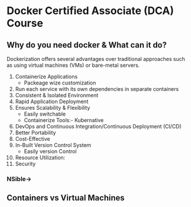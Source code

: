 # Docker Certified Associate (DCA) Course

## Why do you need docker & What can it do?
Dockerization offers several advantages over traditional approaches such as
using virtual machines (VMs) or bare-metal servers.

1. Containerize Applications
    - Packeage wize customization
2. Run each service with its own dependencies in separate containers
3. Consistent & Isolated Environment
4. Rapid Application Deployment
5. Ensures Scalability & Flexibility
    - Easily switchable
    - Containerize Tools:- Kubernative
6. DevOps and Continuous Integration/Continuous Deployment (CI/CD)
7. Better Portability
8. Cost-Effective
9. In-Built Version Control System
    - Easily version Control
10. Resource Utilization:
11. Security

### NSible->

## Containers vs Virtual Machines

